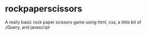 # rockpaperscissors
A really basic rock paper scissors game using html, css, a little bit of JQuery, and javascript
